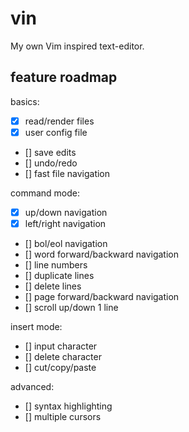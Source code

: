 # vin

My own Vim inspired text-editor.

## feature roadmap

basics:
- [x] read/render files
- [x] user config file
- [] save edits
- [] undo/redo
- [] fast file navigation

command mode:
- [x] up/down navigation
- [x] left/right navigation
- [] bol/eol navigation
- [] word forward/backward navigation
- [] line numbers
- [] duplicate lines
- [] delete lines
- [] page forward/backward navigation
- [] scroll up/down 1 line

insert mode:
- [] input character
- [] delete character
- [] cut/copy/paste

advanced:
- [] syntax highlighting
- [] multiple cursors

